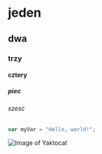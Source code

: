 # jeden
## dwa
### trzy
#### cztery
##### piec
###### szesc

``` javascript
var myVar = "Hello, world!";
```

![Image of Yaktocat](https://octodex.github.com/images/yaktocat.png)

